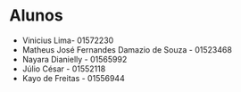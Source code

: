 # Alunos

* Vinicius Lima- 01572230
* Matheus José Fernandes Damazio de Souza - 01523468
* Nayara Dianielly - 01565992
* Júlio César - 01552118
* Kayo de Freitas - 01556944
